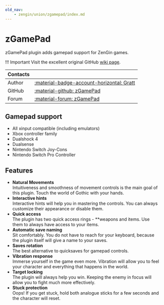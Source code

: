 ```yaml
---
old_nav:
    - zengin/union/zgamepad/index.md
---
```

# zGamePad
zGamePad plugin adds gamepad support for ZenGin games.  

!!! Important
    Visit the excellent original GitHub [wiki page](https://github.com/Gratt-5r2/zGamePad/wiki).

| Contacts ||
|:---------| :--- |
| Author   | [:material-badge-account-horizontal: Gratt](https://worldofplayers.ru/members/97625/) |
| GitHub   | [:material-github: zGamePad](https://github.com/Gratt-5r2/zGamePad)|
| Forum    | [:material-forum: zGamePad](https://worldofplayers.ru/threads/42005/) |

## Gamepad support

- All xinput compatible (including emulators)
- Xbox controller family
- Dualshock 4
- Dualsense
- Nintendo Switch Joy-Cons
- Nintendo Switch Pro Controller

## Features

- **Natural Movements**  
Intuitiveness and smoothness of movement controls is the main goal of this plugin. Touch the world of Gothic with your hands.
- **Interactive hints**  
Interactive hints will help you in mastering the controls. You can always customize their appearance or disable them.
- **Quick access**  
The plugin has two quick access rings - **weapons and items. Use them to always have access to your items.
- **Automatic save naming**  
Sit comfortably. You do not have to reach for your keyboard, because the plugin itself will give a name to your saves.
- **Saves rotation**  
The best alternative to quicksaves for gamepad controls.
- **Vibration response**  
Immerse yourself in the game even more. Vibration will allow you to feel your character and everything that happens in the world.
- **Target locking**  
The plugin will always help you win. Keeping the enemy in focus will allow you to fight much more effectively.
- **Stuck protection**  
Oops! If you get stuck, hold both analogue sticks for a few seconds and the character will reset.